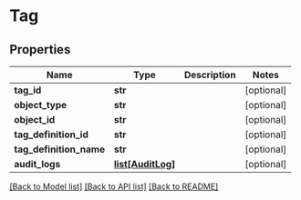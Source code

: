 # Tag

## Properties
Name | Type | Description | Notes
------------ | ------------- | ------------- | -------------
**tag_id** | **str** |  | [optional] 
**object_type** | **str** |  | [optional] 
**object_id** | **str** |  | [optional] 
**tag_definition_id** | **str** |  | [optional] 
**tag_definition_name** | **str** |  | [optional] 
**audit_logs** | [**list[AuditLog]**](AuditLog.md) |  | [optional] 

[[Back to Model list]](../README.md#documentation-for-models) [[Back to API list]](../README.md#documentation-for-api-endpoints) [[Back to README]](../README.md)

